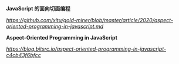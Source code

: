 **JavaScript 的面向切面编程**

*https://github.com/xitu/gold-miner/blob/master/article/2020/aspect-oriented-programming-in-javascript.md*



**Aspect-Oriented Programming in JavaScript**

*https://blog.bitsrc.io/aspect-oriented-programming-in-javascript-c4cb43f6bfcc*